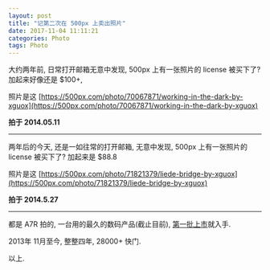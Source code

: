 ```yaml
---
layout: post
title: "记第二次在 500px 上卖出照片"
date: 2017-11-04 11:11:21
categories: Photo
tags: Photo
---
```


大约两年前,  日常打开邮箱无意中发现, 500px 上有一张照片的 license 被买下了? 加起来好像还是 $100+, 

照片是这 [https://500px.com/photo/70067871/working-in-the-dark-by-xguox](https://500px.com/photo/70067871/working-in-the-dark-by-xguox)

**拍于 2014.05.11**

----

两年后的今天,  还是一如往常的打开邮箱, 无意中发现, 500px 上有一张照片的 license 被买下了? 加起来是 $88.8

照片是这 [https://500px.com/photo/71821379/liede-bridge-by-xguox](https://500px.com/photo/71821379/liede-bridge-by-xguox)

**拍于 2014.5.27**

---- 

都是 A7R 拍的, 一台用的最久的数码产品(截止目前), [第一批上市](http://xguox.me/camera-geek.html)就入手. 

2013年 11月至今, 整整四年,  28000+ 快门. 

以上.